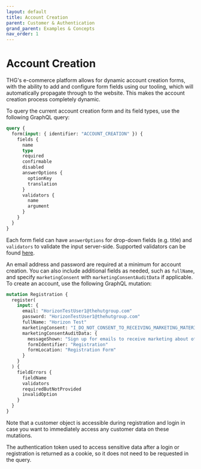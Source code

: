 ```yaml
---
layout: default
title: Account Creation
parent: Customer & Authentication
grand_parent: Examples & Concepts
nav_order: 1
---
```


# Account Creation

THG's e-commerce platform allows for dynamic account creation forms, with the ability to add and configure form fields using our tooling, which will automatically propagate through to the website. This makes the account creation process completely dynamic.

To query the current account creation form and its field types, use the following GraphQL query:

```graphql
query {
  form(input: { identifier: "ACCOUNT_CREATION" }) {
    fields {
      name
      type
      required
      confirmable
      disabled
      answerOptions {
        optionKey
        translation
      }
      validators {
        name
        argument
      }
    }
  }
}
```

Each form field can have `answerOptions` for drop-down fields (e.g. title) and `validators` to validate the input server-side. Supported validators can be found [here](https://api.thehut.net/lfint/en/docs#ValidatorName).

An email address and password are required at a minimum for account creation. You can also include additional fields as needed, such as `fullName`, and specify `marketingConsent` with `marketingConsentAuditData` if applicable.
To create an account, use the following GraphQL mutation:

```graphql
mutation Registration {
  register(
    input: {
      email: "HorizonTestUser1@thehutgroup.com"
      password: "HorizonTestUser1@thehutgroup.com"
      fullName: "Horizon Test"
      marketingConsent: "I_DO_NOT_CONSENT_TO_RECEIVING_MARKETING_MATERIAL"
      marketingConsentAuditData: {
        messageShown: "Sign up for emails to receive marketing about offers and promotions"
        formIdentifier: "Registration"
        formLocation: "Registration Form"
      }
    }
  ) {
    fieldErrors {
      fieldName
      validators
      requiredButNotProvided
      invalidOption
    }
  }
}
```

Note that a customer object is accessible during registration and login in case you want to immediately access any customer data on these mutations.

The authentication token used to access sensitive data after a login or registration is returned as a cookie, so it does not need to be requested in the query.
